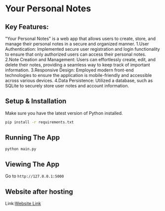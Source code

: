 # Your Personal Notes

## Key Features:
"Your Personal Notes" is a web app that allows users to create, store, and manage their personal notes in a secure and organized manner.
1.User Authentication: Implemented secure user registration and login functionality to ensure that only authorized users can access their personal notes.
2.Note Creation and Management: Users can effortlessly create, edit, and delete their notes, providing a seamless way to keep track of important information.
3.Responsive Design: Employed modern front-end technologies to ensure the application is mobile-friendly and accessible across various devices.
4.Data Persistence: Utilized a database, such as SQLite to securely store user notes and account information.
## Setup & Installation

Make sure you have the latest version of Python installed.

```bash
pip install -r requirements.txt
```

## Running The App

```bash
python main.py
```

## Viewing The App

Go to `http://127.0.0.1:5000`

## Website after hosting

Link:[Website Link](http://ismail123ngk.pythonanywhere.com/login?next=%2F)
